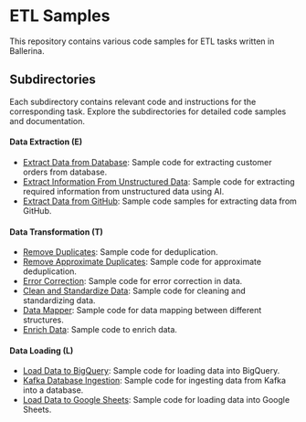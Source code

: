 # ETL Samples
This repository contains various code samples for ETL tasks written in Ballerina.

## Subdirectories
Each subdirectory contains relevant code and instructions for the corresponding task. Explore the subdirectories for detailed code samples and documentation.

#### Data Extraction (E)
- [Extract Data from Database](extract-data-from-database): Sample code for extracting customer orders from database.
- [Extract Information From Unstructured Data](extract-information-from-unstructured-data): Sample code for extracting required information from unstructured data using AI.
- [Extract Data from GitHub](extract-data-from-github): Sample code samples for extracting data from GitHub.

#### Data Transformation (T)
- [Remove Duplicates](remove-duplicates): Sample code for deduplication.
- [Remove Approximate Duplicates](remove-approximate-duplicates): Sample code for approximate deduplication.
- [Error Correction](error-correction): Sample code for error correction in data.
- [Clean and Standardize Data](clean-and-standardize-data): Sample code for cleaning and standardizing data.
- [Data Mapper](data-mapper): Sample code for data mapping between different structures.
- [Enrich Data](enrich-data): Sample code to enrich data.

#### Data Loading (L)
- [Load Data to BigQuery](load-data-to-bigquery): Sample code for loading data into BigQuery.
- [Kafka Database Ingestion](kafka-db-ingestion): Sample code for ingesting data from Kafka into a database.
- [Load Data to Google Sheets](load-data-to-gsheet): Sample code for loading data into Google Sheets.
